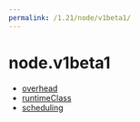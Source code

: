 ```yaml
---
permalink: /1.21/node/v1beta1/
---
```


# node.v1beta1



* [overhead](overhead.md)
* [runtimeClass](runtimeClass.md)
* [scheduling](scheduling.md)